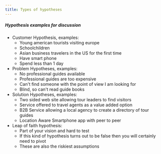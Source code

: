 ```yaml
---
title: Types of hypotheses
---
```

##### Hypothesis examples for discussion

* Customer Hypothesis, examples:
	* Young american tourists visiting europe
	* Schoolchildren
	* Asian business travelers in the US for the first time
	* Have smart phone
	* Spend less than 1 day
* Problem Hypotheses, examples:
	* No professional guides available
	* Professional guides are too expensive
	* Can't find someone with the point of view I am looking for
	* Blind, so can't read guide books
* Solution Hypotheses, examples:
	* Two sided web site allowing tour leaders to find visitors
	* Service offered to travel agents as a value added option
	* B2B Service allowing a local agency to create a directory of tour guides
	* Location Aware Smartphone app with peer to peer
* Leap of faith hypothesis:
	* Part of your vision and hard to test
	* If this kind of hypothesis turns out to be false then you will certainly need to pivot
	* These are also the riskiest assumptions